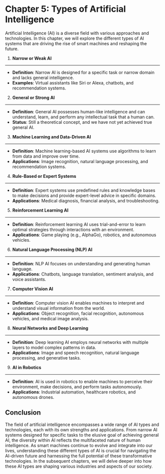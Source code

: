 Chapter 5: Types of Artificial Intelligence
===========================================

Artificial Intelligence (AI) is a diverse field with various approaches and technologies. In this chapter, we will explore the different types of AI systems that are driving the rise of smart machines and reshaping the future.

1. **Narrow or Weak AI**
------------------------

* **Definition**: Narrow AI is designed for a specific task or narrow domain and lacks general intelligence.
* **Examples**: Virtual assistants like Siri or Alexa, chatbots, and recommendation systems.

2. **General or Strong AI**
---------------------------

* **Definition**: General AI possesses human-like intelligence and can understand, learn, and perform any intellectual task that a human can.
* **Status**: Still a theoretical concept, and we have not yet achieved true general AI.

3. **Machine Learning and Data-Driven AI**
------------------------------------------

* **Definition**: Machine learning-based AI systems use algorithms to learn from data and improve over time.
* **Applications**: Image recognition, natural language processing, and recommendation systems.

4. **Rule-Based or Expert Systems**
-----------------------------------

* **Definition**: Expert systems use predefined rules and knowledge bases to make decisions and provide expert-level advice in specific domains.
* **Applications**: Medical diagnosis, financial analysis, and troubleshooting.

5. **Reinforcement Learning AI**
--------------------------------

* **Definition**: Reinforcement learning AI uses trial-and-error to learn optimal strategies through interactions with an environment.
* **Applications**: Game playing (e.g., AlphaGo), robotics, and autonomous vehicles.

6. **Natural Language Processing (NLP) AI**
-------------------------------------------

* **Definition**: NLP AI focuses on understanding and generating human language.
* **Applications**: Chatbots, language translation, sentiment analysis, and voice assistants.

7. **Computer Vision AI**
-------------------------

* **Definition**: Computer vision AI enables machines to interpret and understand visual information from the world.
* **Applications**: Object recognition, facial recognition, autonomous vehicles, and medical image analysis.

8. **Neural Networks and Deep Learning**
----------------------------------------

* **Definition**: Deep learning AI employs neural networks with multiple layers to model complex patterns in data.
* **Applications**: Image and speech recognition, natural language processing, and generative tasks.

9. **AI in Robotics**
---------------------

* **Definition**: AI is used in robotics to enable machines to perceive their environment, make decisions, and perform tasks autonomously.
* **Applications**: Industrial automation, healthcare robotics, and autonomous drones.

Conclusion
----------

The field of artificial intelligence encompasses a wide range of AI types and technologies, each with its own strengths and applications. From narrow AI systems designed for specific tasks to the elusive goal of achieving general AI, the diversity within AI reflects the multifaceted nature of human intelligence. As smart machines continue to evolve and integrate into our lives, understanding these different types of AI is crucial for navigating the AI-driven future and harnessing the full potential of these transformative technologies. In the subsequent chapters, we will delve deeper into how these AI types are shaping various industries and aspects of our society.
